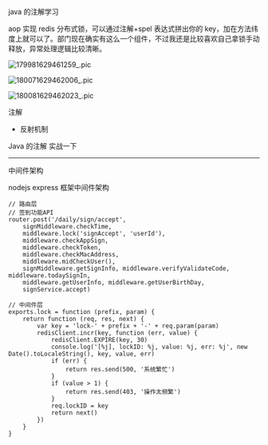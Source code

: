 java 的注解学习

aop 实现 redis 分布式锁，可以通过注解+spel 表达式拼出你的 key，加在方法纬度上就可以了。部门现在确实有这么一个组件，不过我还是比较喜欢自己拿锁手动释放，异常处理逻辑比较清晰。

![179981629461259_.pic](https://muyids.oss-cn-beijing.aliyuncs.com/179981629461259_.pic.jpg)

![180071629462006_.pic](https://muyids.oss-cn-beijing.aliyuncs.com/180071629462006_.pic.jpg)

![180081629462023_.pic](https://muyids.oss-cn-beijing.aliyuncs.com/180081629462023_.pic.jpg)

注解

- 反射机制

Java 的注解 实战一下

---

中间件架构

nodejs express 框架中间件架构

```
// 路由层
// 签到功能API
router.post('/daily/sign/accept',
    signMiddleware.checkTime,
    middleware.lock('signAccept', 'userId'),
    middleware.checkAppSign,
    middleware.checkToken,
    middleware.checkMacAddress,
    middleware.midCheckUser(),
    signMiddleware.getSignInfo, middleware.verifyValidateCode, middleware.todaySignIn,
    middleware.getUserInfo, middleware.getUserBirthDay,
    signService.accept)

// 中间件层
exports.lock = function (prefix, param) {
    return function (req, res, next) {
        var key = 'lock-' + prefix + '-' + req.param(param)
        redisClient.incr(key, function (err, value) {
            redisClient.EXPIRE(key, 30)
            console.log('[%j], lockID: %j, value: %j, err: %j', new Date().toLocaleString(), key, value, err)
            if (err) {
                return res.send(500, '系统繁忙')
            }
            if (value > 1) {
                return res.send(403, '操作太频繁')
            }
            req.lockID = key
            return next()
        })
    }
}
```
